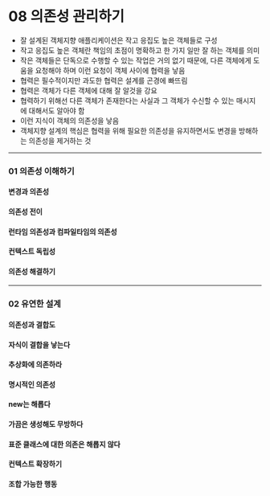 # 08 의존성 관리하기

- 잘 설계된 객체지향 애플리케이션은 작고 응집도 높은 객체들로 구성
- 작고 응집도 높은 객체란 책임의 초점이 명확하고 한 가지 일만 잘 하는 객체를 의미
- 작은 객체들은 단독으로 수행할 수 있는 작업은 거의 없기 때문에, 다른 객체에게 도움을 요청해야 하며 이런 요청이 객체 사이에 협력을 낳음
- 협력은 필수적이지만 과도한 협력은 설계를 곤경에 빠뜨림
- 협력은 객체가 다른 객체에 대해 잘 알것을 강요
- 협력하기 위해선 다른 객체가 존재한다는 사실과 그 객체가 수신할 수 있는 매시지에 대해서도 알아야 함
- 이런 지식이 객체의 의존성을 낳음
- 객체지향 설계의 핵심은 협력을 위해 필요한 의존성을 유지하면서도 변경을 방해하는 의존성을 제거하는 것


---

### 01 의존성 이해하기

#### 변경과 의존성

#### 의존성 전이

#### 런타임 의존성과 컴파일타임의 의존성

#### 컨텍스트 독립성

#### 의존성 해결하기


---

### 02 유연한 설계

#### 의존성과 결합도

#### 자식이 결합을 낳는다

#### 추상화에 의존하라

#### 명시적인 의존성

#### new는 해롭다

#### 가끔은 생성해도 무방하다

#### 표준 클래스에 대한 의존은 해롭지 않다

#### 컨텍스트 확장하기

#### 조합 가능한 행동


